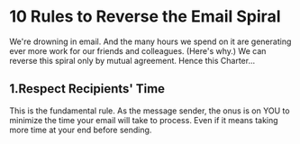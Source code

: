 # 10 Rules to Reverse the Email Spiral

We're drowning in email. And the many hours we spend on it are generating ever more work for our friends and colleagues. (Here's why.) We can reverse this spiral only by mutual agreement. Hence this Charter...

## 1.Respect Recipients' Time 

This is the fundamental rule. As the message sender, the onus is on YOU to minimize the time your email will take to process. Even if it means taking more time at your end before sending. 

